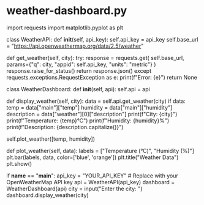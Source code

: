 # weather-dashboard.py
import requests
import matplotlib.pyplot as plt

class WeatherAPI:
    def __init__(self, api_key):
        self.api_key = api_key
        self.base_url = "https://api.openweathermap.org/data/2.5/weather"

  def get_weather(self, city):
        try:
            response = requests.get(
                self.base_url,
                params={"q": city, "appid": self.api_key, "units": "metric"}
            )
            response.raise_for_status()
            return response.json()
        except requests.exceptions.RequestException as e:
            print(f"Error: {e}")
            return None

class WeatherDashboard:
    def __init__(self, api):
        self.api = api

  def display_weather(self, city):
        data = self.api.get_weather(city)
        if data:
            temp = data["main"]["temp"]
            humidity = data["main"]["humidity"]
            description = data["weather"][0]["description"]
        print(f"City: {city}")
            print(f"Temperature: {temp}°C")
            print(f"Humidity: {humidity}%")
            print(f"Description: {description.capitalize()}")

self.plot_weather([temp, humidity])

def plot_weather(self, data):
        labels = ["Temperature (°C)", "Humidity (%)"]
        plt.bar(labels, data, color=['blue', 'orange'])
        plt.title("Weather Data")
        plt.show()

if __name__ == "__main__":
    api_key = "YOUR_API_KEY"  # Replace with your OpenWeatherMap API key
    api = WeatherAPI(api_key)
    dashboard = WeatherDashboard(api)
  city = input("Enter the city: ")
    dashboard.display_weather(city)
